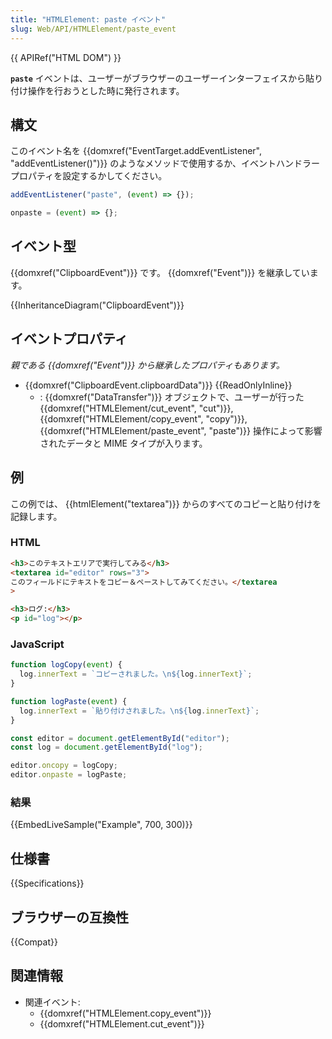 ```yaml
---
title: "HTMLElement: paste イベント"
slug: Web/API/HTMLElement/paste_event
---
```


{{ APIRef("HTML DOM") }}

**`paste`** イベントは、ユーザーがブラウザーのユーザーインターフェイスから貼り付け操作を行おうとした時に発行されます。

## 構文

このイベント名を {{domxref("EventTarget.addEventListener", "addEventListener()")}} のようなメソッドで使用するか、イベントハンドラープロパティを設定するかしてください。

```js
addEventListener("paste", (event) => {});

onpaste = (event) => {};
```

## イベント型

{{domxref("ClipboardEvent")}} です。 {{domxref("Event")}} を継承しています。

{{InheritanceDiagram("ClipboardEvent")}}

## イベントプロパティ

_親である {{domxref("Event")}} から継承したプロパティもあります。_

- {{domxref("ClipboardEvent.clipboardData")}} {{ReadOnlyInline}}
  - : {{domxref("DataTransfer")}} オブジェクトで、ユーザーが行った {{domxref("HTMLElement/cut_event", "cut")}}, {{domxref("HTMLElement/copy_event", "copy")}}, {{domxref("HTMLElement/paste_event", "paste")}} 操作によって影響されたデータと MIME タイプが入ります。

## 例

この例では、 {{htmlElement("textarea")}} からのすべてのコピーと貼り付けを記録します。

### HTML

```html
<h3>このテキストエリアで実行してみる</h3>
<textarea id="editor" rows="3">
このフィールドにテキストをコピー＆ペーストしてみてください。</textarea
>

<h3>ログ:</h3>
<p id="log"></p>
```

### JavaScript

```js
function logCopy(event) {
  log.innerText = `コピーされました。\n${log.innerText}`;
}

function logPaste(event) {
  log.innerText = `貼り付けされました。\n${log.innerText}`;
}

const editor = document.getElementById("editor");
const log = document.getElementById("log");

editor.oncopy = logCopy;
editor.onpaste = logPaste;
```

### 結果

{{EmbedLiveSample("Example", 700, 300)}}

## 仕様書

{{Specifications}}

## ブラウザーの互換性

{{Compat}}

## 関連情報

- 関連イベント:
  - {{domxref("HTMLElement.copy_event")}}
  - {{domxref("HTMLElement.cut_event")}}
